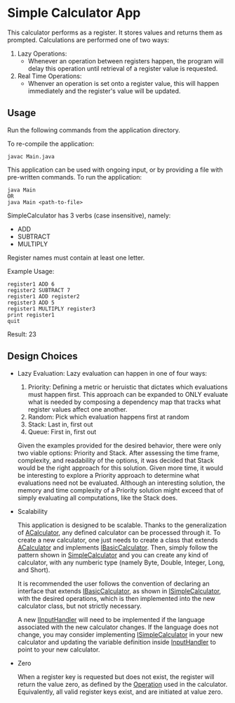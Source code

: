 # Simple Calculator App

This calculator performs as a register. It stores values and returns them as prompted. Calculations are performed one of two ways:
1. Lazy Operations:
    - Whenever an operation between registers happen, the program will delay this operation until retrieval of a register value is requested.
2. Real Time Operations:
    - Whenver an operation is set onto a register value, this will happen immediately and the register's value will be updated.

## Usage

Run the following commands from the application directory.

To re-compile the application:

```
javac Main.java
```

This application can be used with ongoing input, or by providing a file with pre-written commands. To run the application:

```
java Main
OR
java Main <path-to-file>
```

SimpleCalculator has 3 verbs (case insensitive), namely:
- ADD
- SUBTRACT
- MULTIPLY

Register names must contain at least one letter.

Example Usage:
```
register1 ADD 6
register2 SUBTRACT 7
register1 ADD register2
register3 ADD 5
register1 MULTIPLY register3
print register1
quit
```
Result: 23

## Design Choices

- Lazy Evaluation: Lazy evaluation can happen in one of four ways:  

    1. Priority: Defining a metric or heruistic that dictates which evaluations must happen first. This approach can be expanded to ONLY evaluate what is needed by composing a dependency map that tracks what register values affect one another.
    2. Random: Pick which evaluation happens first at random
    3. Stack: Last in, first out
    4. Queue: First in, first out

    Given the examples provided for the desired behavior, there were only two viable options: Priority and Stack. After assessing the time frame, complexity, and readability of the options, it was decided that Stack would be the right approach for this solution. Given more time, it would be interesting to explore a Priority approach to determine what evaluations need not be evaluated. Although an interesting solution, the memory and time complexity of a Priority solution might exceed that of simply evaluating all computations, like the Stack does.
 
- Scalability

    This application is designed to be scalable. Thanks to the generalization of [ACalculator](Calculator/ACalculator.java), any defined calculator can be processed through it. To create a new calculator, one just needs to create a class that extends [ACalculator](Calculator/ACalculator.java) and implements [IBasicCalculator](Calculator/IBasicCalculator.java). Then, simply follow the pattern shown in [SimpleCalculator](Calculator/SimpleCalculator.java) and you can create any kind of calculator, with any numberic type (namely Byte, Double, Integer, Long, and Short). 
    
    It is recommended the user follows the convention of declaring an interface that extends [IBasicCalculator](Calculator/IBasicCalculator.java), as shown in [ISimpleCalculator](Calculator/ISimpleCalculator.java), with the desired operations, which is then implemented into the new calculator class, but not strictly necessary. 
    
    A new [IInputHandler](Runners/IInputHandler.java) will need to be implemented if the language associated with the new calculator changes. If the language does not change, you may consider implementing [ISimpleCalculator](Calculator/ISimpleCalculator.java) in your new calculator and updating the variable definition inside [InputHandler](Runners/InputHandler.java) to point to your new calculator.

- Zero

    When a register key is requested but does not exist, the register will return the value zero, as defined by the [Operation](Calculator/Operations/Operation.java) used in the calculator. Equivalently, all valid register keys exist, and are initiated at value zero.